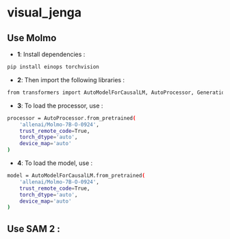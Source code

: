 # visual_jenga

## Use Molmo

- **1**: Install dependencies : 

```bash
pip install einops torchvision
```

- **2**: Then import the following libraries : 

```bash
from transformers import AutoModelForCausalLM, AutoProcessor, GenerationConfig
```

- **3**: To load the processor, use :

```bash
processor = AutoProcessor.from_pretrained(
    'allenai/Molmo-7B-O-0924',
    trust_remote_code=True,
    torch_dtype='auto',
    device_map='auto'
)
```

- **4**: To load the model, use :

```bash
model = AutoModelForCausalLM.from_pretrained(
    'allenai/Molmo-7B-O-0924',
    trust_remote_code=True,
    torch_dtype='auto',
    device_map='auto'
)
```

## Use SAM 2 :